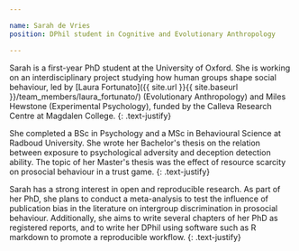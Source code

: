 ```yaml
---

name: Sarah de Vries
position: DPhil student in Cognitive and Evolutionary Anthropology

---
```


Sarah is a first-year PhD student at the University of Oxford. She is working on an interdisciplinary project studying how human groups shape social behaviour, led by [Laura Fortunato]({{ site.url }}{{ site.baseurl }}/team_members/laura_fortunato/) (Evolutionary Anthropology) and Miles Hewstone (Experimental Psychology), funded by the Calleva Research Centre at Magdalen College.
{: .text-justify}

She completed a BSc in Psychology and a MSc in Behavioural Science at Radboud University. She wrote her Bachelor's thesis on the relation between exposure to psychological adversity and deception detection ability. The topic of her Master's thesis was the effect of resource scarcity on prosocial behaviour in a trust game.
{: .text-justify}

Sarah has a strong interest in open and reproducible research. As part of her PhD, she plans to conduct a meta-analysis to test the influence of publication bias in the literature on intergroup discrimination in prosocial behaviour. Additionally, she aims to write several chapters of her PhD as registered reports, and to write her DPhil using software such as R markdown to promote a reproducible workflow.
{: .text-justify}
